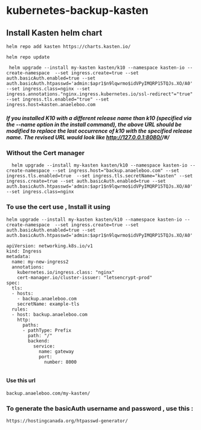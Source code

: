 # kubernetes-backup-kasten
## Install Kasten helm chart
```
helm repo add kasten https://charts.kasten.io/
```
```
helm repo update
```
```
 helm upgrade --install my-kasten kasten/k10 --namespace kasten-io --create-namespace  --set ingress.create=true --set auth.basicAuth.enabled=true --set auth.basicAuth.htpasswd='admin:$apr1$n9lqwrmo$idVPyIMQRP15TQJs.XO/A0' --set ingress.class=nginx --set ingress.annotations."nginx.ingress.kubernetes.io/ssl-redirect"="true" --set ingress.tls.enabled="true" --set ingress.host=kasten.anaeleboo.com
```
##### If you installed K10 with a different release name than k10 (specified via the --name option in the install command), the above URL should be modified to replace the last occurrence of k10 with the specified release name. The revised URL would look like http://127.0.0.1:8080/<release-name>/#/
### Without the Cert manager
```
  helm upgrade --install my-kasten kasten/k10 --namespace kasten-io --create-namespace --set ingress.host="backup.anaeleboo.com" --set ingress.tls.enabled=true  --set ingress.tls.secretName="kasten" --set ingress.create=true --set auth.basicAuth.enabled=true --set auth.basicAuth.htpasswd='admin:$apr1$n9lqwrmo$idVPyIMQRP15TQJs.XO/A0' --set ingress.class=nginx
```
### To use the cert use , Install it using 
```
helm upgrade --install my-kasten kasten/k10 --namespace kasten-io --create-namespace  --set ingress.create=true --set auth.basicAuth.enabled=true --set auth.basicAuth.htpasswd='admin:$apr1$n9lqwrmo$idVPyIMQRP15TQJs.XO/A0'
```
```
apiVersion: networking.k8s.io/v1
kind: Ingress
metadata:
  name: my-new-ingress2
  annotations:
    kubernetes.io/ingress.class: "nginx"
    cert-manager.io/cluster-issuer: "letsencrypt-prod"
spec:
  tls:
  - hosts:
    - backup.anaeleboo.com
    secretName: example-tls
  rules:
  - host: backup.anaeleboo.com
    http:
      paths:
      - pathType: Prefix
        path: "/"
        backend:
          service:
            name: gateway
            port:
              number: 8000
 
```
#### Use this url
```
backup.anaeleboo.com/my-kasten/
```
### To generate the basicAuth username and password , use this : 
```
https://hostingcanada.org/htpasswd-generator/
```
